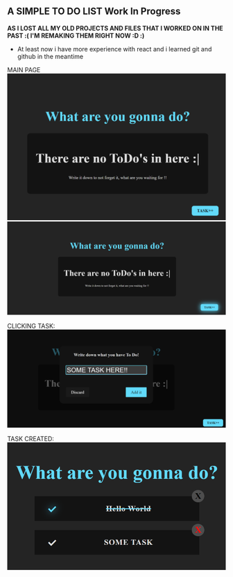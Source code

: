 ## A SIMPLE TO DO LIST Work In Progress

**AS I LOST ALL MY OLD PROJECTS AND FILES THAT I WORKED ON IN THE PAST :( I'M REMAKING THEM RIGHT NOW :D :)**

* At least now i have more experience with react and i learned git and github in the meantime

MAIN PAGE
![MAIN_PAGE](repo/main.png)
![MAIN_PAGE2](repo/mainv2.png)

CLICKING TASK:
![createTask](repo/add_task.png)

TASK CREATED: 
![Task](repo/task.png)
